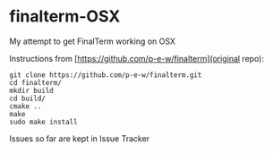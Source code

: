 finalterm-OSX
=============

My attempt to get FinalTerm working on OSX

Instructions from [https://github.com/p-e-w/finalterm](original repo):

```
git clone https://github.com/p-e-w/finalterm.git
cd finalterm/
mkdir build
cd build/
cmake ..
make
sudo make install
```

Issues so far are kept in Issue Tracker
